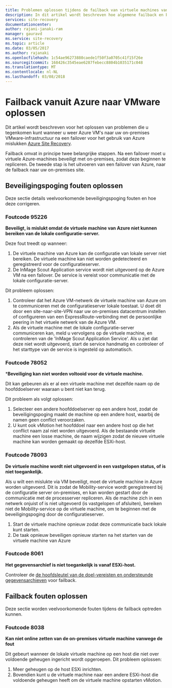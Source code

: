 ```yaml
---
title: Problemen oplossen tijdens de failback van virtuele machines van Azure naar lokale VMware met Azure Site Recovery | Microsoft Docs
description: In dit artikel wordt beschreven hoe algemene failback en beveiligingspoging fouten oplossen tijdens de failback naar VMware van Azure met behulp van Azure Site Recovery.
services: site-recovery
documentationcenter: 
author: rajani-janaki-ram
manager: gauravd
ms.service: site-recovery
ms.topic: article
ms.date: 03/05/2017
ms.author: rajanaki
ms.openlocfilehash: 1c54ae96273880caede1f50f3a0705c41f15f26e
ms.sourcegitcommit: 168426c3545eae6287febecc8804b1035171c048
ms.translationtype: MT
ms.contentlocale: nl-NL
ms.lasthandoff: 03/08/2018
---
```

# <a name="troubleshoot-failback-from-azure-to-vmware"></a>Failback vanuit Azure naar VMware oplossen

Dit artikel wordt beschreven voor het oplossen van problemen die u tegenkomen kunt wanneer u weer Azure VM's naar uw on-premises VMware-infrastructuur na een failover voor het gebruik van Azure mislukken [Azure Site Recovery](site-recovery-overview.md).

Failback omvat in principe twee belangrijke stappen. Na een failover moet u virtuele Azure-machines beveiligt met on-premises, zodat deze beginnen te repliceren. De tweede stap is het uitvoeren van een failover van Azure, naar de failback naar uw on-premises site. 

## <a name="troubleshoot-reprotection-errors"></a>Beveiligingspoging fouten oplossen

Deze sectie details veelvoorkomende beveiligingspoging fouten en hoe deze corrigeren.

### <a name="error-code-95226"></a>Foutcode 95226

**Beveiligt, is mislukt omdat de virtuele machine van Azure niet kunnen bereiken van de lokale configuratie-server.**

Deze fout treedt op wanneer:

1. De virtuele machine van Azure kan de configuratie van lokale server niet bereiken. De virtuele machine kan niet worden gedetecteerd en geregistreerd voor de configuratieserver. 
2. De InMage Scout Application service wordt niet uitgevoerd op de Azure VM na een failover. De service is vereist voor communicatie met de lokale configuratie-server.

Dit probleem oplossen:

1. Controleer dat het Azure VM-netwerk de virtuele machine van Azure om te communiceren met de configuratieserver lokale toestaat. U doet dit door een site-naar-site-VPN naar uw on-premises datacentrum instellen of configureren van een ExpressRoute-verbinding met de persoonlijke peering in het virtuele netwerk van de Azure VM. 
2. Als de virtuele machine met de lokale configuratie-server communiceren kan, meld u vervolgens op de virtuele machine, en controleren van de 'InMage Scout Application Service'. Als u ziet dat deze niet wordt uitgevoerd, start de service handmatig en controleer of het starttype van de service is ingesteld op automatisch.

### <a name="error-code-78052"></a>Foutcode 78052

***Beveiliging kan niet worden voltooid voor de virtuele machine.**

Dit kan gebeuren als er al een virtuele machine met dezelfde naam op de hoofddoelserver waaraan u bent niet kan terug.

Dit probleem als volgt oplossen:
1. Selecteer een andere hoofddoelserver op een andere host, zodat de beveiligingspoging maakt de machine op een andere host, waarbij de namen geen conflict veroorzaken. 
2. U kunt ook vMotion het hoofddoel naar een andere host op die het conflict naam zal niet worden uitgevoerd. Als de bestaande virtuele machine een losse machine, de naam wijzigen zodat de nieuwe virtuele machine kan worden gemaakt op dezelfde ESXi-host.

### <a name="error-code-78093"></a>Foutcode 78093

**De virtuele machine wordt niet uitgevoerd in een vastgelopen status, of is niet toegankelijk.**

Als u wilt een mislukte via VM beveiligt, moet de virtuele machine in Azure worden uitgevoerd. Dit is zodat de Mobility-service wordt geregistreerd bij de configuratie server on-premises, en kan worden gestart door de communicatie met de processerver repliceren. Als de machine zich in een netwerk onjuist of is niet uitgevoerd (is vastgelopen of afsluiten), bereiken niet de Mobility-service op de virtuele machine, om te beginnen met de beveiligingspoging door de configuratieserver. 

1. Start de virtuele machine opnieuw zodat deze communicatie back lokale kunt starten.
2. De taak opnieuw beveiligen opnieuw starten na het starten van de virtuele machine van Azure

### <a name="error-code-8061"></a>Foutcode 8061

**Het gegevensarchief is niet toegankelijk is vanaf ESXi-host.**
 
Controleer de [de hoofdsleutel van de doel-vereisten en ondersteunde gegevensarchieven](vmware-azure-reprotect.md#deploy-a-separate-master-target-server) voor failback.


## <a name="troubleshoot-failback-errors"></a>Failback fouten oplossen

Deze sectie worden veelvoorkomende fouten tijdens de failback optreden kunnen.

### <a name="error-code-8038"></a>Foutcode 8038

**Kan niet online zetten van de on-premises virtuele machine vanwege de fout**

Dit gebeurt wanneer de lokale virtuele machine op een host die niet over voldoende geheugen ingericht wordt opgeroepen. Dit probleem oplossen:

1. Meer geheugen op de host ESXi inrichten.
2. Bovendien kunt u de virtuele machine naar een andere ESXi-host die voldoende geheugen heeft om de virtuele machine opstarten vMotion.
